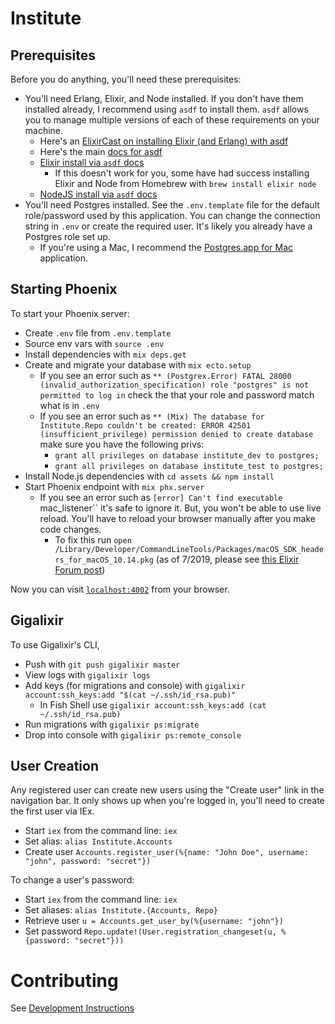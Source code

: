 # Institute

## Prerequisites

Before you do anything, you'll need these prerequisites:

* You'll need Erlang, Elixir, and Node installed. If you don't have them installed already, I recommend using `asdf` to install them. `asdf` allows you to manage multiple versions of each of these requirements on your machine.
  * Here's an [ElixirCast on installing Elixir (and Erlang) with asdf](https://elixircasts.io/installing-elixir-with-asdf)
  * Here's the main [docs for asdf](https://asdf-vm.com/#/)
  * [Elixir install via `asdf` docs](https://github.com/asdf-vm/asdf-elixir)
    * If this doesn't work for you, some have had success installing Elixir and Node from Homebrew with `brew install elixir node`
  * [NodeJS install via `asdf` docs](https://github.com/asdf-vm/asdf-nodejs)
* You'll need Postgres installed. See the `.env.template` file for the default role/password used by this application. You can change the connection string in `.env` or create the required user. It's likely you already have a Postgres role set up.
  * If you're using a Mac, I recommend the [Postgres.app for Mac](https://postgresapp.com/) application.

## Starting Phoenix

To start your Phoenix server:
    
* Create `.env` file from `.env.template`
* Source env vars with `source .env`
* Install dependencies with `mix deps.get`
* Create and migrate your database with `mix ecto.setup`
  * If you see an error such as `** (Postgrex.Error) FATAL 28000 (invalid_authorization_specification) role "postgres" is not permitted to log in` check the that your role and password match what is in `.env`
  * If you see an error such as `** (Mix) The database for Institute.Repo couldn't be created: ERROR 42501 (insufficient_privilege) permission denied to create database` make sure you have the following privs:
    * `grant all privileges on database institute_dev to postgres;`
    * `grant all privileges on database institute_test to postgres;`
* Install Node.js dependencies with `cd assets && npm install`
* Start Phoenix endpoint with `mix phx.server`
  * If you see an error such as `[error] Can't find executable `mac_listener`` it's safe to ignore it. But, you won't be able to use live reload. You'll have to reload your browser manually after you make code changes.
    * To fix this run `open /Library/Developer/CommandLineTools/Packages/macOS_SDK_headers_for_macOS_10.14.pkg` (as of 7/2019, please see [this Elixir Forum post](https://elixirforum.com/t/cant-find-executable-mac-listener-error-exited-in-genserver-call/8886))

Now you can visit [`localhost:4002`](http://localhost:4002) from your browser.

## Gigalixir

To use Gigalixir's CLI, 
* Push with `git push gigalixir master`
* View logs with `gigalixir logs`
* Add keys (for migrations and console) with `gigalixir account:ssh_keys:add "$(cat ~/.ssh/id_rsa.pub)"`
  * In Fish Shell use `gigalixir account:ssh_keys:add (cat ~/.ssh/id_rsa.pub)`
* Run migrations with `gigalixir ps:migrate`
* Drop into console with `gigalixir ps:remote_console`

## User Creation

Any registered user can create new users using the "Create user" link in the navigation bar. It only shows up when you're logged in, you'll need to create the first user via IEx.

* Start `iex` from the command line: `iex`
* Set alias: `alias Institute.Accounts`
* Create user `Accounts.register_user(%{name: "John Doe", username: "john", password: "secret"})`

To change a user's password:

* Start `iex` from the command line: `iex`
* Set aliases: `alias Institute.{Accounts, Repo}`
* Retrieve user `u = Accounts.get_user_by(%{username: "john"})`
* Set password `Repo.update!(User.registration_changeset(u, %{password: "secret"}))`

# Contributing

See [Development Instructions](Development.md)
